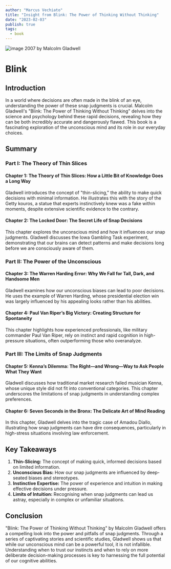 ```yaml
---
author: "Marcus Vechiato"
title: "Insight from Blink: The Power of Thinking Without Thinking"
date: "2023-02-03"
publish: true
tags:
  - book
--- 
```


![image](/obsidian/blink.jpg)
2007 by Malcolm Gladwell

# Blink

## Introduction

In a world where decisions are often made in the blink of an eye, understanding the power of these snap judgments is crucial. Malcolm Gladwell's "Blink: The Power of Thinking Without Thinking" delves into the science and psychology behind these rapid decisions, revealing how they can be both incredibly accurate and dangerously flawed. This book is a fascinating exploration of the unconscious mind and its role in our everyday choices.

## Summary

### Part I: The Theory of Thin Slices

#### Chapter 1: The Theory of Thin Slices: How a Little Bit of Knowledge Goes a Long Way

Gladwell introduces the concept of "thin-slicing," the ability to make quick decisions with minimal information. He illustrates this with the story of the Getty kouros, a statue that experts instinctively knew was a fake within moments, despite extensive scientific evidence to the contrary.

#### Chapter 2: The Locked Door: The Secret Life of Snap Decisions

This chapter explores the unconscious mind and how it influences our snap judgments. Gladwell discusses the Iowa Gambling Task experiment, demonstrating that our brains can detect patterns and make decisions long before we are consciously aware of them.

### Part II: The Power of the Unconscious

#### Chapter 3: The Warren Harding Error: Why We Fall for Tall, Dark, and Handsome Men

Gladwell examines how our unconscious biases can lead to poor decisions. He uses the example of Warren Harding, whose presidential election win was largely influenced by his appealing looks rather than his abilities.

#### Chapter 4: Paul Van Riper’s Big Victory: Creating Structure for Spontaneity

This chapter highlights how experienced professionals, like military commander Paul Van Riper, rely on instinct and rapid cognition in high-pressure situations, often outperforming those who overanalyze.

### Part III: The Limits of Snap Judgments

#### Chapter 5: Kenna’s Dilemma: The Right—and Wrong—Way to Ask People What They Want

Gladwell discusses how traditional market research failed musician Kenna, whose unique style did not fit into conventional categories. This chapter underscores the limitations of snap judgments in understanding complex preferences.

#### Chapter 6: Seven Seconds in the Bronx: The Delicate Art of Mind Reading

In this chapter, Gladwell delves into the tragic case of Amadou Diallo, illustrating how snap judgments can have dire consequences, particularly in high-stress situations involving law enforcement.

## Key Takeaways

1. **Thin-Slicing:** The concept of making quick, informed decisions based on limited information.
2. **Unconscious Bias:** How our snap judgments are influenced by deep-seated biases and stereotypes.
3. **Instinctive Expertise:** The power of experience and intuition in making effective decisions under pressure.
4. **Limits of Intuition:** Recognising when snap judgments can lead us astray, especially in complex or unfamiliar situations.

## Conclusion

"Blink: The Power of Thinking Without Thinking" by Malcolm Gladwell offers a compelling look into the power and pitfalls of snap judgments. Through a series of captivating stories and scientific studies, Gladwell shows us that while our unconscious mind can be a powerful tool, it is not infallible. Understanding when to trust our instincts and when to rely on more deliberate decision-making processes is key to harnessing the full potential of our cognitive abilities.

